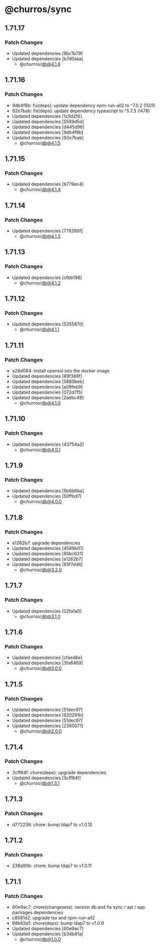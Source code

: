 # @churros/sync

## 1.71.17

### Patch Changes

- Updated dependencies [9bc1b79]
- Updated dependencies [b7d0aaa]
  - @churros/db@4.1.6

## 1.71.16

### Patch Changes

- 9db4f8b: fix(deps): update dependency npm-run-all2 to ^7.0.2 (!501)
- 92e7bab: fix(deps): update dependency typescript to ^5.7.3 (!478)
- Updated dependencies [1c9d2f4]
- Updated dependencies [5569d5d]
- Updated dependencies [d445d96]
- Updated dependencies [9db4f8b]
- Updated dependencies [92e7bab]
  - @churros/db@4.1.5

## 1.71.15

### Patch Changes

- Updated dependencies [b779ec4]
  - @churros/db@4.1.4

## 1.71.14

### Patch Changes

- Updated dependencies [778280f]
  - @churros/db@4.1.3

## 1.71.13

### Patch Changes

- Updated dependencies [cfbb198]
  - @churros/db@4.1.2

## 1.71.12

### Patch Changes

- Updated dependencies [535587d]
  - @churros/db@4.1.1

## 1.71.11

### Patch Changes

- a28d084: install openssl into the docker image
- Updated dependencies [89f386f]
- Updated dependencies [5880beb]
- Updated dependencies [a09feb9]
- Updated dependencies [072d7f5]
- Updated dependencies [2aebc49]
  - @churros/db@4.1.0

## 1.71.10

### Patch Changes

- Updated dependencies [43754a2]
  - @churros/db@4.0.1

## 1.71.9

### Patch Changes

- Updated dependencies [5b6b6ba]
- Updated dependencies [50ffbd7]
  - @churros/db@4.0.0

## 1.71.8

### Patch Changes

- e1262b7: upgrade dependencies
- Updated dependencies [4589b01]
- Updated dependencies [85bc631]
- Updated dependencies [e1262b7]
- Updated dependencies [93f7dd6]
  - @churros/db@3.2.0

## 1.71.7

### Patch Changes

- Updated dependencies [02fa1a0]
  - @churros/db@3.1.0

## 1.71.6

### Patch Changes

- Updated dependencies [cfaed6e]
- Updated dependencies [3fa8469]
  - @churros/db@3.0.0

## 1.71.5

### Patch Changes

- Updated dependencies [51dec97]
- Updated dependencies [620291b]
- Updated dependencies [51dec97]
- Updated dependencies [2360071]
  - @churros/db@2.0.0

## 1.71.4

### Patch Changes

- 3cff84f: chore(deps): upgrade dependencies
- Updated dependencies [3cff84f]
  - @churros/db@1.3.1

## 1.71.3

### Patch Changes

- d772236: chore: bump ldap7 to v1.0.12

## 1.71.2

### Patch Changes

- 238a90b: chore: bump ldap7 to v1.0.11

## 1.71.1

### Patch Changes

- 60e9ac7: chore(changesets): version db and fix sync / api / app packages dependencies
- c8581d2: upgrade tsx and npm-run-all2
- 88b63d1: chore(deps): bump ldap7 to v1.0.9
- Updated dependencies [60e9ac7]
- Updated dependencies [b34b81a]
  - @churros/db@1.0.0

